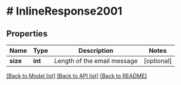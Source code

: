 # # InlineResponse2001

## Properties

Name | Type | Description | Notes
------------ | ------------- | ------------- | -------------
**size** | **int** | Length of the email message | [optional]

[[Back to Model list]](../../README.md#models) [[Back to API list]](../../README.md#endpoints) [[Back to README]](../../README.md)
